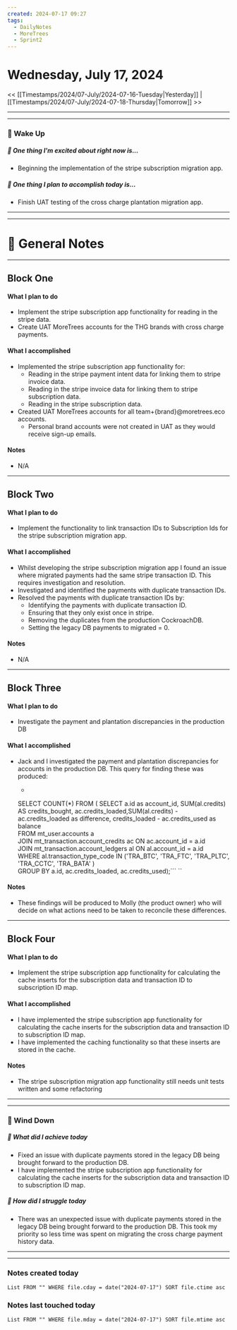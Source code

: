 ```yaml
---
created: 2024-07-17 09:27
tags:
  - DailyNotes
  - MoreTrees
  - Sprint2
---
```




#  Wednesday, July 17, 2024

<< [[Timestamps/2024/07-July/2024-07-16-Tuesday|Yesterday]] | [[Timestamps/2024/07-July/2024-07-18-Thursday|Tomorrow]] >>

---
---
### 📅 Wake Up
##### 🙌 One thing I'm excited about right now is...
- Beginning the implementation of the stripe subscription migration app.

##### 🚀 One thing I plan to accomplish today is...
-  Finish UAT testing of the cross charge plantation migration app.

---
---
# 📝 General Notes
---

## Block One
#### What I plan to do
- Implement the stripe subscription app functionality for reading in the stripe data.
- Create UAT MoreTrees accounts for the THG brands with cross charge payments.
#### What I accomplished
- Implemented the stripe subscription app functionality for:
	- Reading in the stripe payment intent data for linking them to stripe invoice data.
	- Reading in the stripe invoice data for linking them to stripe subscription data.
	- Reading in the stripe subscription data.
- Created UAT MoreTrees accounts for all team+{brand}@moretrees.eco accounts.
	- Personal brand accounts were not created in UAT as they would receive sign-up emails.
#### Notes
- N/A
---
## Block Two
#### What I plan to do
- Implement the functionality to link transaction IDs to Subscription Ids for the stripe subscription migration app.
#### What I accomplished
- Whilst developing the stripe subscription migration app I found an issue where migrated payments had the same stripe transaction ID. This requires investigation and resolution.
- Investigated and identified the payments with duplicate transaction IDs.
- Resolved the payments with duplicate transaction IDs by:
	- Identifying the payments with duplicate transaction ID.
	- Ensuring that they only exist once in stripe.
	- Removing the duplicates from the production CockroachDB.
	- Setting the legacy DB payments to migrated = 0.
#### Notes
- N/A
---
## Block Three
#### What I plan to do
- Investigate the payment and plantation discrepancies in the production DB
#### What I accomplished
- Jack and I investigated the payment and plantation discrepancies for accounts in the production DB. This query for finding these was produced:
	- ```
	SELECT COUNT(*) 
	FROM (
		SELECT a.id as account_id, SUM(al.credits) AS credits_bought, ac.credits_loaded,SUM(al.credits) - ac.credits_loaded as difference, credits_loaded - ac.credits_used as balance  
		FROM mt_user.accounts a  
		JOIN mt_transaction.account_credits ac ON ac.account_id = a.id  
		JOIN mt_transaction.account_ledgers al ON al.account_id = a.id  
		WHERE al.transaction_type_code IN ('TRA_BTC', 'TRA_FTC', 'TRA_PLTC', 'TRA_CCTC', 'TRA_BATA'
		)  
	GROUP BY a.id, ac.credits_loaded, ac.credits_used);``` ``
#### Notes
- These findings will be produced to Molly (the product owner) who will decide on what actions need to be taken to reconcile these differences.
---
## Block Four
#### What I plan to do
- Implement the stripe subscription app functionality for calculating the cache inserts for the subscription data and transaction ID to subscription ID map.
#### What I accomplished
- I have implemented the stripe subscription app functionality for calculating the cache inserts for the subscription data and transaction ID to subscription ID map.
- I have implemented the caching functionality so that these inserts are stored in the cache.
#### Notes
- The stripe subscription migration app functionality still needs unit tests written and some refactoring 

---
---
### 📅 Wind Down
##### 🙌 What did I achieve today
- Fixed an issue with duplicate payments stored in the legacy DB being brought forward to the production DB.
- I have implemented the stripe subscription app functionality for calculating the cache inserts for the subscription data and transaction ID to subscription ID map.

##### 🚀 How did I struggle today
* There was an unexpected issue with duplicate payments stored in the legacy DB being brought forward to the production DB. This took my priority so less time was spent on migrating the cross charge payment history data.

---
---
### Notes created today
```dataview
List FROM "" WHERE file.cday = date("2024-07-17") SORT file.ctime asc
```

### Notes last touched today
```dataview
List FROM "" WHERE file.mday = date("2024-07-17") SORT file.mtime asc
```